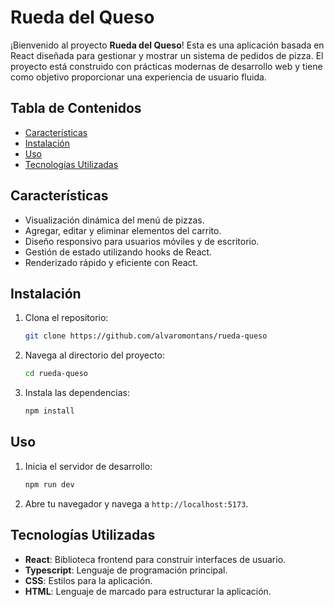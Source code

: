# Rueda del Queso

¡Bienvenido al proyecto **Rueda del Queso**! Esta es una aplicación basada en React diseñada para gestionar y mostrar un sistema de pedidos de pizza. El proyecto está construido con prácticas modernas de desarrollo web y tiene como objetivo proporcionar una experiencia de usuario fluida.

## Tabla de Contenidos

- [Características](#características)
- [Instalación](#instalación)
- [Uso](#uso)
- [Tecnologías Utilizadas](#tecnologías-utilizadas)

## Características

- Visualización dinámica del menú de pizzas.
- Agregar, editar y eliminar elementos del carrito.
- Diseño responsivo para usuarios móviles y de escritorio.
- Gestión de estado utilizando hooks de React.
- Renderizado rápido y eficiente con React.

## Instalación

1. Clona el repositorio:

   ```bash
   git clone https://github.com/alvaromontans/rueda-queso
   ```

2. Navega al directorio del proyecto:

   ```bash
   cd rueda-queso
   ```

3. Instala las dependencias:

   ```bash
   npm install
   ```

## Uso

1. Inicia el servidor de desarrollo:

   ```bash
   npm run dev
   ```

2. Abre tu navegador y navega a `http://localhost:5173`.

## Tecnologías Utilizadas

- **React**: Biblioteca frontend para construir interfaces de usuario.
- **Typescript**: Lenguaje de programación principal.
- **CSS**: Estilos para la aplicación.
- **HTML**: Lenguaje de marcado para estructurar la aplicación.
